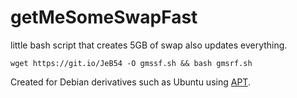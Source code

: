# getMeSomeSwapFast
little bash script that creates 5GB of swap
also updates everything.

`wget https://git.io/JeB54 -O gmssf.sh && bash gmsrf.sh`

Created for Debian derivatives such as Ubuntu using [APT](https://wiki.debian.org/Apt).
